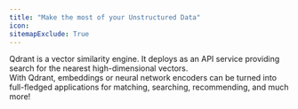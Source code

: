 ```yaml
---
title: "Make the most of your Unstructured Data"
icon: 
sitemapExclude: True
---
```


Qdrant is a vector similarity engine.
It deploys as an API service providing search for the nearest high-dimensional vectors.\
With Qdrant, embeddings or neural network encoders can be turned into full-fledged applications for matching, searching, recommending, and much more!

